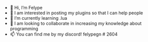 - 👋 Hi, I’m Felype
- 👀 I am interested in posting my plugins so that I can help people
- 🌱 I’m currently learning .lua
- 💞️ I am looking to collaborate in increasing my knowledge about programming
- 📫 You can find me by my discord! felypegn # 2604

<!---
FelypeGN/FelypeGN is a ✨ special ✨ repository because its `README.md` (this file) appears on your GitHub profile.
You can click the Preview link to take a look at your changes.
--->
